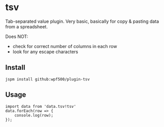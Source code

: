 tsv
===
Tab-separated value plugin. Very basic, basically for copy & pasting data from a spreadsheet.

Does NOT:
- check for correct number of columns in each row
- look for any escape characters


Install
-------
```
jspm install github:wpf500/plugin-tsv
```

Usage
----
```
import data from 'data.tsv!tsv'
data.forEach(row => {
    console.log(row);
});
```
